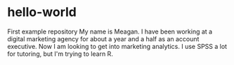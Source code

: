 # hello-world
First example repository
My name is Meagan. I have been working at a digital marketing agency for about a year and a half as an account executive. Now I am looking to get into marketing analytics. I use SPSS a lot for tutoring, but I'm trying to learn R.
